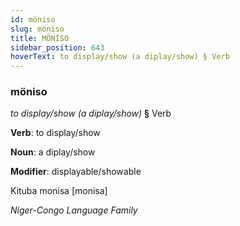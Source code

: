 ```yaml
---
id: möniso
slug: möniso
title: MÖNİSO
sidebar_position: 643
hoverText: to display/show (a diplay/show) § Verb
---
```


### möniso

*to display/show (a diplay/show)* **§** Verb

**Verb**: to display/show

**Noun**: a diplay/show

**Modifier**: displayable/showable

Kituba monisa [monisa]

*Niger-Congo Language Family*